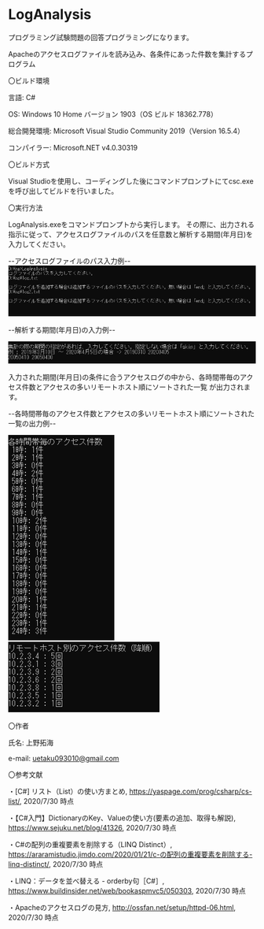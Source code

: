 # LogAnalysis
プログラミング試験問題の回答プログラミングになります。

Apacheのアクセスログファイルを読み込み、各条件にあった件数を集計するプログラム

〇ビルド環境

言語: C# 

OS: Windows 10 Home バージョン 1903（OS ビルド 18362.778） 

総合開発環境: Microsoft Visual Studio Community 2019（Version 16.5.4） 

コンパイラー: Microsoft.NET v4.0.30319 


〇ビルド方式 

Visual Studioを使用し、コーディングした後にコマンドプロンプトにてcsc.exeを呼び出してビルドを行いました。


〇実行方法

LogAnalysis.exeをコマンドプロンプトから実行します。
その際に、出力される指示に従って、アクセスログファイルのパスを任意数と解析する期間(年月日)を入力してください。

--アクセスログファイルのパス入力例--
![入力サンプル1](sample1.PNG)

--解析する期間(年月日)の入力例--

![入力サンプル2](sample2.PNG)

入力された期間(年月日)の条件に合うアクセスログの中から、各時間帯毎のアクセス件数とアクセスの多いリモートホスト順にソートされた一覧
が出力されます。

--各時間帯毎のアクセス件数とアクセスの多いリモートホスト順にソートされた一覧の出力例--

![出力サンプル1](sample3.PNG)   ![出力サンプル2](sample4.PNG)


〇作者

氏名: 上野拓海

e-mail: uetaku093010@gmail.com


〇参考文献

・[C#] リスト（List）の使い方まとめ, https://yaspage.com/prog/csharp/cs-list/, 2020/7/30 時点

・【C#入門】DictionaryのKey、Valueの使い方(要素の追加、取得も解説), https://www.sejuku.net/blog/41326, 2020/7/30 時点

・C#の配列の重複要素を削除する（LINQ Distinct）, https://araramistudio.jimdo.com/2020/01/21/c-の配列の重複要素を削除する-linq-distinct/, 2020/7/30 時点

・LINQ：データを並べ替える - orderby句［C#］, https://www.buildinsider.net/web/bookaspmvc5/050303, 2020/7/30 時点

・Apacheのアクセスログの見方, http://ossfan.net/setup/httpd-06.html, 2020/7/30 時点
